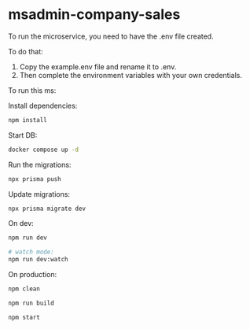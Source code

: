 # msadmin-company-sales

To run the microservice, you need to have the .env file created.

To do that:
1. Copy the example.env file and rename it to .env.
2. Then complete the environment variables with your own credentials.

To run this ms:

Install dependencies:
```bash
npm install
```

Start DB:
```bash
docker compose up -d
```

Run the migrations:
```bash
npx prisma push
```

Update migrations:
```bash
npx prisma migrate dev
```

On dev:
```bash
npm run dev
```
```bash
# watch mode:
npm run dev:watch
```

On production:
```bash
npm clean
```
```bash
npm run build
```
```bash
npm start
```
